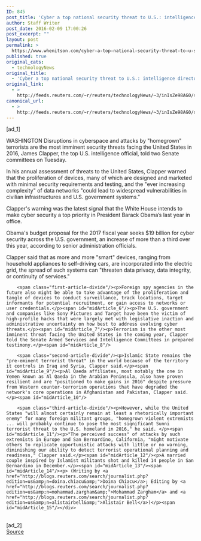 ```yaml
---
ID: 845
post_title: 'Cyber a top national security threat to U.S.: intelligence director'
author: Staff Writer
post_date: 2016-02-09 17:00:26
post_excerpt: ""
layout: post
permalink: >
  https://www.whenitson.com/cyber-a-top-national-security-threat-to-u-s-intelligence-director/
published: true
original_cats:
  - technologyNews
original_title:
  - 'Cyber a top national security threat to U.S.: intelligence director'
original_link:
  - >
    http://feeds.reuters.com/~r/reuters/technologyNews/~3/inIsZe98AG0/story01.htm
canonical_url:
  - >
    http://feeds.reuters.com/~r/reuters/technologyNews/~3/inIsZe98AG0/story01.htm
---
```

 [ad_1]
<br><div id="articleText">
<span id="midArticle_start"/>

<span id="midArticle_0"/><span class="focusParagraph" readability="7"><p><span class="articleLocation">WASHINGTON</span> Disruptions in cyberspace and attacks by "homegrown" terrorists are the most imminent security threats facing the United States in 2016, James Clapper, the top U.S. intelligence official, told two Senate committees on Tuesday.</p></span><span id="midArticle_1"/><p>In his annual assessment of threats to the United States, Clapper warned that the proliferation of devices, many of which are designed and marketed with minimal security requirements and testing, and the "ever increasing complexity" of data networks "could lead to widespread vulnerabilities in civilian infrastructures and U.S. government systems."</p><span id="midArticle_2"/><p>Clapper's warning was the latest signal that the White House intends to make cyber security a top priority in President Barack Obama’s last year in office. </p><span id="midArticle_3"/><p>Obama's budget proposal for the 2017 fiscal year seeks $19 billion for cyber security across the U.S. government, an increase of more than a third over this year, according to senior administration officials. </p><span id="midArticle_4"/><p>Clapper said that as more and more "smart" devices, ranging from household appliances to self-driving cars, are incorporated into the electric grid, the spread of such systems can "threaten data privacy, data integrity, or continuity of services."</p><span id="midArticle_5"/>
        
        <span class="first-article-divide"/><p>Foreign spy agencies in the future also might be able to take advantage of the proliferation and tangle of devices to conduct surveillance, track locations, target informants for potential recruitment, or gain access to networks or user credentials.</p><span id="midArticle_6"/><p>The U.S. government and companies like Sony Pictures and Target have been the victim of high-profile hacks that were largely met with legislative inaction and administrative uncertainty on how best to address evolving cyber threats.</p><span id="midArticle_7"/><p>Terrorism is the other most imminent threat facing the United States in the coming year, Clapper told the Senate Armed Services and Intelligence Committees in prepared testimony.</p><span id="midArticle_8"/>
        
        <span class="second-article-divide"/><p>Islamic State remains the "pre-eminent terrorist threat" in the world because of the territory it controls in Iraq and Syria, Clapper said.</p><span id="midArticle_9"/><p>Al Qaeda affiliates, most notably the one in Yemen known as Al Qaeda in the Arabian Peninsula, also have proven resilient and are "positioned to make gains in 2016" despite pressure from Western counter-terrorism operations that have degraded the network's core operations in Afghanistan and Pakistan, Clapper said.</p><span id="midArticle_10"/>
        
        <span class="third-article-divide"/><p>However, while the United States "will almost certainly remain at least a rhetorically important enemy" for many foreign militant groups, "homegrown violent extremists ... will probably continue to pose the most significant Sunni terrorist threat to the U.S. homeland in 2016," he said. </p><span id="midArticle_11"/><p>"The perceived success" of attacks by such extremists in Europe and San Bernardino, California, "might motivate others to replicate opportunistic attacks with little or no warning, diminishing our ability to detect terrorist operational planning and readiness," Clapper said.</p><span id="midArticle_12"/><p>A married couple inspired by Islamist militants shot and killed 14 people in San Bernardino in December.</p><span id="midArticle_13"/><span id="midArticle_14"/><p> (Writing by <a href="http://blogs.reuters.com/search/journalist.php?edition=us&amp;n=doina.chiacu&amp;">Doina Chiacu</a>; Editing by <a href="http://blogs.reuters.com/search/journalist.php?edition=us&amp;n=mohammad.zargham&amp;">Mohammad Zargham</a> and <a href="http://blogs.reuters.com/search/journalist.php?edition=us&amp;n=alistairbell&amp;">Alistair Bell</a>)</p><span id="midArticle_15"/></div>
<br>[ad_2]
<br><a href="http://feeds.reuters.com/~r/reuters/technologyNews/~3/inIsZe98AG0/story01.htm">Source </a>